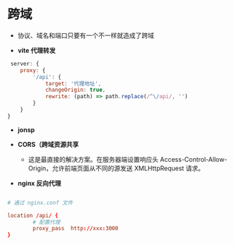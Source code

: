 # 跨域

- 协议、域名和端口只要有一个不一样就造成了跨域

- **vite 代理转发**

```js
 server: {
    proxy: {
        '/api': {
            target: '代理地址',
            changeOrigin: true,
            rewrite: (path) => path.replace(/^\/api/, '')
        }
    }
}
```

- **jonsp**

- **CORS（跨域资源共享**

  - 这是最直接的解决方案。在服务器端设置响应头 Access-Control-Allow-Origin，允许前端页面从不同的源发送 XMLHttpRequest 请求。

- **nginx 反向代理**

```conf

# 通过 nginx.conf 文件

location /api/ {
        # 配置代理
        proxy_pass  http://xxx:3000
}


```
